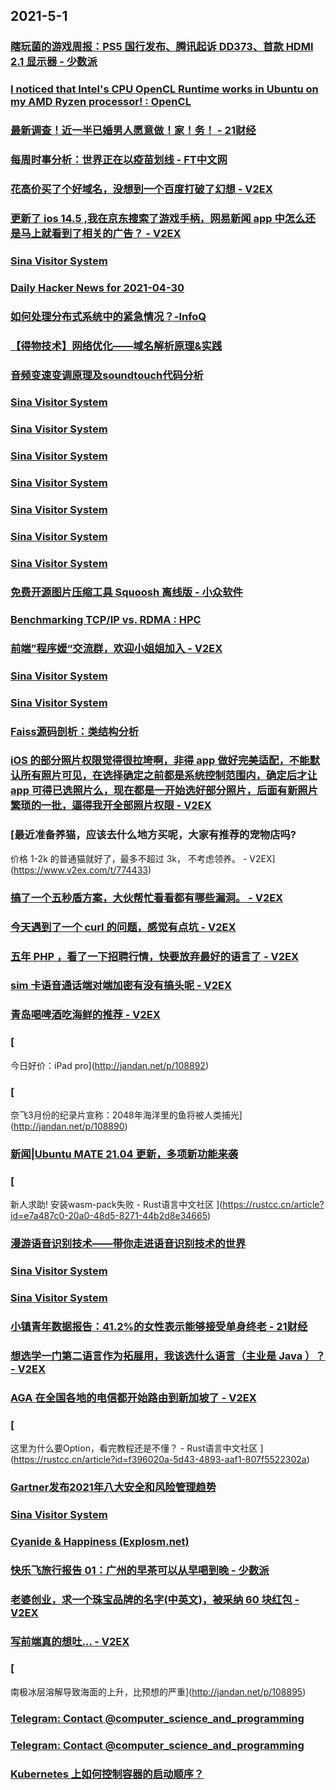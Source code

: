 
## 2021-5-1

### [瞎玩菌的游戏周报：PS5 国行发布、腾讯起诉 DD373、首款 HDMI 2.1 显示器 - 少数派](https://sspai.com/post/66368)

### [I noticed that Intel's CPU OpenCL Runtime works in Ubuntu on my AMD Ryzen processor! : OpenCL](https://www.reddit.com/r/OpenCL/comments/n28ufq/i_noticed_that_intels_cpu_opencl_runtime_works_in/)

### [最新调查！近一半已婚男人愿意做！家！务！ - 21财经](https://m.21jingji.com/article/20210501/herald/f3016fe9c16fad01ce76784e355064c6.html)

### [每周时事分析：世界正在以疫苗划线 - FT中文网](http://www.ftchinese.com/story/001092342)

### [花高价买了个好域名，没想到一个百度打破了幻想 - V2EX](https://www.v2ex.com/t/774384)

### [更新了 ios 14.5 ,我在京东搜索了游戏手柄，网易新闻 app 中怎么还是马上就看到了相关的广告？ - V2EX](https://www.v2ex.com/t/774382)

### [Sina Visitor System](https://weibo.com/6543823943/Kdq6tFSAt)

### [Daily Hacker News for 2021-04-30](https://www.daemonology.net/hn-daily/2021-04-30.html)

### [如何处理分布式系统中的紧急情况？-InfoQ](https://www.infoq.cn/article/uUyJACGg3mNN4zbNLN7q)

### [【得物技术】网络优化——域名解析原理&实践](https://www.infoq.cn/article/67f22382a08d8d8743380d9a1)

### [音频变速变调原理及soundtouch代码分析](https://www.infoq.cn/article/6c522d10615dfaa4abe6df4f6)

### [Sina Visitor System](https://weibo.com/1402400261/Kdqa34T4T)

### [Sina Visitor System](https://weibo.com/1402400261/Kdq8ZrEsX)

### [Sina Visitor System](https://weibo.com/1402400261/Kdq8VCcwY)

### [Sina Visitor System](https://weibo.com/1715118170/Kdq2RqoWq)

### [Sina Visitor System](https://weibo.com/1715118170/KdpEtorn2)

### [Sina Visitor System](https://weibo.com/1642628345/KdpPkhVrm)

### [Sina Visitor System](https://weibo.com/1642628345/KdpOGDNmR)

### [免费开源图片压缩工具 Squoosh 离线版 - 小众软件](https://www.appinn.com/squoosh-desktop-app/)

### [Benchmarking TCP/IP vs. RDMA : HPC](https://www.reddit.com/r/HPC/comments/n29o0t/benchmarking_tcpip_vs_rdma/)

### [前端”程序媛“交流群，欢迎小姐姐加入 - V2EX](https://www.v2ex.com/t/774314)

### [Sina Visitor System](https://weibo.com/1746173800/KdqqL5Hl8)

### [Sina Visitor System](https://weibo.com/1715118170/Kdqr7fm50)

### [Faiss源码剖析：类结构分析](https://www.infoq.cn/article/dc677d44a32165d2d8a530486)

### [iOS 的部分照片权限觉得很拉垮啊，非得 app 做好完美适配，不能默认所有照片可见，在选择确定之前都是系统控制范围内，确定后才让 app 可得已选照片么，现在都是一开始选好部分照片，后面有新照片繁琐的一批，逼得我开全部照片权限 - V2EX](https://www.v2ex.com/t/774450)

### [最近准备养猫，应该去什么地方买呢，大家有推荐的宠物店吗?
价格 1-2k 的普通猫就好了，最多不超过 3k， 不考虑领养。 - V2EX](https://www.v2ex.com/t/774433)

### [搞了一个五秒盾方案，大伙帮忙看看都有哪些漏洞。 - V2EX](https://www.v2ex.com/t/774411)

### [今天遇到了一个 curl 的问题，感觉有点坑 - V2EX](https://www.v2ex.com/t/774403)

### [五年 PHP ，看了一下招聘行情，快要放弃最好的语言了 - V2EX](https://www.v2ex.com/t/774356)

### [sim 卡语音通话端对端加密有没有搞头呢 - V2EX](https://www.v2ex.com/t/774350)

### [青岛喝啤酒吃海鲜的推荐 - V2EX](https://www.v2ex.com/t/774341)

### [
今日好价：iPad pro](http://jandan.net/p/108892)

### [
奈飞3月份的纪录片宣称：2048年海洋里的鱼将被人类捕光](http://jandan.net/p/108890)

### [新闻|Ubuntu MATE 21.04 更新，多项新功能来袭](https://linux.cn/article-13349-1.html?utm_source=rss&utm_medium=rss)

### [
新人求助! 安装wasm-pack失败 - Rust语言中文社区
](https://rustcc.cn/article?id=e7a487c0-20a0-48d5-8271-44b2d8e34665)

### [漫游语音识别技术——带你走进语音识别技术的世界](https://www.infoq.cn/article/626e64a43102e1309b02500a7)

### [Sina Visitor System](https://weibo.com/1715118170/KdqPyfHUE)

### [Sina Visitor System](https://weibo.com/1715118170/KdrdSFpFh)

### [小镇青年数据报告：41.2%的女性表示能够接受单身终老 - 21财经](https://m.21jingji.com/article/20210501/herald/5a8b64cbfc363816b3ac89fcdf61831b.html)

### [想选学一门第二语言作为拓展用，我该选什么语言（主业是 Java ）？ - V2EX](https://www.v2ex.com/t/774461)

### [AGA 在全国各地的电信都开始路由到新加坡了 - V2EX](https://www.v2ex.com/t/774456)

### [
这里为什么要Option，看完教程还是不懂？ - Rust语言中文社区
](https://rustcc.cn/article?id=f396020a-5d43-4893-aaf1-807f5522302a)

### [Gartner发布2021年八大安全和风险管理趋势](https://www.infoq.cn/article/6d42ee875b515940049bd519c)

### [Sina Visitor System](https://weibo.com/1715118170/KdrChk6RQ)

### [Cyanide & Happiness (Explosm.net)](http://www.explosm.net/comics/5859/)

### [快乐飞旅行报告 01：广州的早茶可以从早喝到晚 - 少数派](https://sspai.com/post/66203)

### [老婆创业，求一个珠宝品牌的名字(中英文)，被采纳 60 块红包 - V2EX](https://www.v2ex.com/t/774466)

### [写前端真的想吐... - V2EX](https://www.v2ex.com/t/774387)

### [
南极冰层溶解导致海面的上升，比预想的严重](http://jandan.net/p/108895)

### [Telegram: Contact @computer_science_and_programming](https://t.me/computer_science_and_programming/1066)

### [Telegram: Contact @computer_science_and_programming](https://t.me/computer_science_and_programming/1065)

### [Kubernetes 上如何控制容器的启动顺序？](https://www.infoq.cn/article/22a084f0fb95b3e7cf01a85b9)